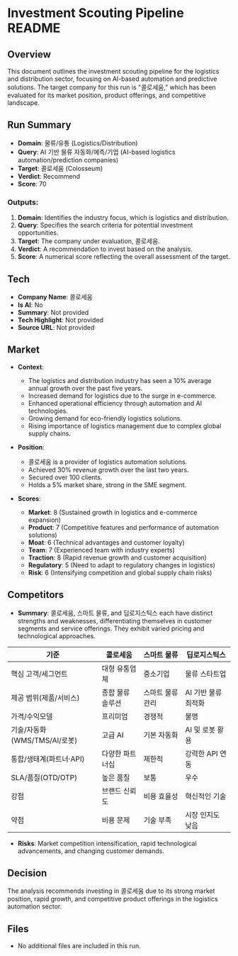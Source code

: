 # Investment Scouting Pipeline README

## Overview
This document outlines the investment scouting pipeline for the logistics and distribution sector, focusing on AI-based automation and predictive solutions. The target company for this run is "콜로세움," which has been evaluated for its market position, product offerings, and competitive landscape.

## Run Summary
- **Domain**: 물류/유통 (Logistics/Distribution)
- **Query**: AI 기반 물류 자동화/예측/기업 (AI-based logistics automation/prediction companies)
- **Target**: 콜로세움 (Colosseum)
- **Verdict**: Recommend
- **Score**: 70

### Outputs:
1. **Domain**: Identifies the industry focus, which is logistics and distribution.
2. **Query**: Specifies the search criteria for potential investment opportunities.
3. **Target**: The company under evaluation, 콜로세움.
4. **Verdict**: A recommendation to invest based on the analysis.
5. **Score**: A numerical score reflecting the overall assessment of the target.

## Tech
- **Company Name**: 콜로세움
- **Is AI**: No
- **Summary**: Not provided
- **Tech Highlight**: Not provided
- **Source URL**: Not provided

## Market
- **Context**: 
  - The logistics and distribution industry has seen a 10% average annual growth over the past five years.
  - Increased demand for logistics due to the surge in e-commerce.
  - Enhanced operational efficiency through automation and AI technologies.
  - Growing demand for eco-friendly logistics solutions.
  - Rising importance of logistics management due to complex global supply chains.
  
- **Position**: 
  - 콜로세움 is a provider of logistics automation solutions.
  - Achieved 30% revenue growth over the last two years.
  - Secured over 100 clients.
  - Holds a 5% market share, strong in the SME segment.

- **Scores**:
  - **Market**: 8 (Sustained growth in logistics and e-commerce expansion)
  - **Product**: 7 (Competitive features and performance of automation solutions)
  - **Moat**: 6 (Technical advantages and customer loyalty)
  - **Team**: 7 (Experienced team with industry experts)
  - **Traction**: 8 (Rapid revenue growth and customer acquisition)
  - **Regulatory**: 5 (Need to adapt to regulatory changes in logistics)
  - **Risk**: 6 (Intensifying competition and global supply chain risks)

## Competitors
- **Summary**: 콜로세움, 스마트 물류, and 딥로지스틱스 each have distinct strengths and weaknesses, differentiating themselves in customer segments and service offerings. They exhibit varied pricing and technological approaches.
  
| 기준 | 콜로세움 | 스마트 물류 | 딥로지스틱스 |
|------|----------|-------------|---------------|
| 핵심 고객/세그먼트 | 대형 유통업체 | 중소기업 | 물류 스타트업 |
| 제공 범위(제품/서비스) | 종합 물류 솔루션 | 스마트 물류 관리 | AI 기반 물류 최적화 |
| 가격/수익모델 | 프리미엄 | 경쟁적 | 불명 |
| 기술/자동화(WMS/TMS/AI/로봇) | 고급 AI | 기본 자동화 | AI 및 로봇 활용 |
| 통합/생태계(파트너·API) | 다양한 파트너십 | 제한적 | 강력한 API 연동 |
| SLA/품질(OTD/OTP) | 높은 품질 | 보통 | 우수 |
| 강점 | 브랜드 신뢰도 | 비용 효율성 | 혁신적인 기술 |
| 약점 | 비용 문제 | 기술 부족 | 시장 인지도 낮음 |

- **Risks**: Market competition intensification, rapid technological advancements, and changing customer demands.

## Decision
The analysis recommends investing in 콜로세움 due to its strong market position, rapid growth, and competitive product offerings in the logistics automation sector.

## Files
- No additional files are included in this run.